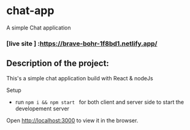 # chat-app
A simple Chat application

### [live site ] :https://brave-bohr-1f8bd1.netlify.app/


## Description of the project:
This's a simple chat application build with React & nodeJs

Setup
- run ```npm i && npm start ``` for both client and server side to start the developement server 

Open [http://localhost:3000](http://localhost:3000) to view it in the browser.

